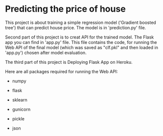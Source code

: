 # Predicting the price of house

This project is about training a simple regression model ('Gradient boosted tree') that can predict house price. The model is in 'prediction.py' file.

Second part of this project is to creat API for the trained model. The Flask app you can find in 'app.py' file.
This file contains the code, for running the Web API of the final model (which was saved as "clf.pkl" and then loaded in 'app.py') chosen after model evaluation.


The third part of this project is Deploying Flask App on Heroku.


Here are all packages required for running the Web API:
* numpy

* flask

* sklearn

* gunicorn

* pickle

* json
